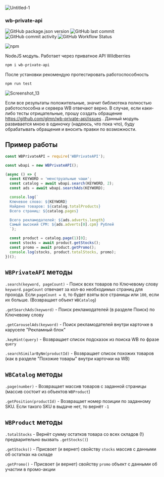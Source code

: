 ![Untitled-1](https://user-images.githubusercontent.com/1326151/173079853-c0ddf68d-5cfc-44ac-bdf9-2d5c6016a90c.jpg)



<p align="center"><h3>wb-private-api</h3></p>

![GitHub package.json version](https://img.shields.io/github/package-json/v/glmn/wb-private-api) ![GitHub last commit](https://img.shields.io/github/last-commit/glmn/wb-private-api) ![GitHub commit activity](https://img.shields.io/github/commit-activity/m/glmn/wb-private-api) ![GitHub Workflow Status](https://img.shields.io/github/workflow/status/glmn/wb-private-api/Node.js%20CI)

![npm](https://nodei.co/npm/wb-private-api.png)

NodeJS модуль. Работает через приватное API Wildberries
```bash
npm i wb-private-api
```

После установки рекомендую протестировать работоспособность
```bash
npm run test
```

![Screenshot_13](https://user-images.githubusercontent.com/1326151/173159882-beda437f-62f7-4e30-89d4-c2386ad5cd78.png)


Если все результаты положительные, значит библиотека полностью работоспособна и сервера WB отвечают верно. В случае, если каки-либо тесты отрицательные, прошу создать обращение https://github.com/glmn/wb-private-api/issues . Данный модуль развивается мною в одиночку (надеюсь, что пока что), буду обрабатывать обращения и вносить правки по возможности.

## Пример работы
```js
const WBPrivateAPI = require('WBPrivateAPI');

const wbapi = new WBPrivateAPI();

(async () => {
  const KEYWORD = 'менструальные чаши';
  const catalog = await wbapi.search(KEYWORD, 2);
  const ads = await wbapi.searchAds(KEYWORD);

  console.log(`
  Ключевое слово: ${KEYWORD}
  Найдено товаров: ${catalog.totalProducts}
  Всего страниц: ${catalog.pages}

  Всего рекламодателей: ${ads.adverts.length}
  Самый высокий CPM: ${ads.adverts[0].cpm} Рублей
  `);

  const product = catalog.page(1)[0];
  const stocks = await product.getStocks();
  const promo = await product.getPromo();
  console.log(stocks, product.totalStocks, promo);
})();

```

## `WBPrivateAPI` методы
`.search(keyword, pageCount)` - Поиск всех товаров по Ключевому слову `keyword`. `pageCount` отвечает за кол-во необходимых страниц для прохода. Если `pageCount = 0`, то будет взяты все страницы или `100`, если их больше. (Возвращает объект `WBCatalog`)

`.getSearchAds(keyword)` - Поиск рекламодателей (в разделе Поиск) по Ключевому слову

`.getCarouselAds(keyword)` - Поиск рекламодателей внутри карточке в каруселе "Рекламный блок"

`.keyHint(query)` - Возвращает список подсказок из поиска WB по фразе `query`

`.searchSimilarByNm(productId)` - Возвращает список похожих товаров (как в разделе "Похожие товары" внутри карточки на WB)

## `WBCatalog` методы
`.page(number)` - Возвращает массив товаров с заданной страницы (массив состоит из объектов `WBProduct`)

`.getPosition(productId)` - Возвращает номер позиции по заданному SKU. Если такого SKU в выдаче нет, то вернёт `-1`

## `WBProduct` методы
`.totalStocks` - Вернёт сумму остатков товара со всех складов (!) предварительно вызвать `.getStocks()`)

`.getStocks()` - Присвоет (и вернет) свойству `stocks`  массив с данными об остатках на складе

`.getPromo()` - Присвоет (и вернет) свойству `promo` объект с данными об участии в промо-акции
